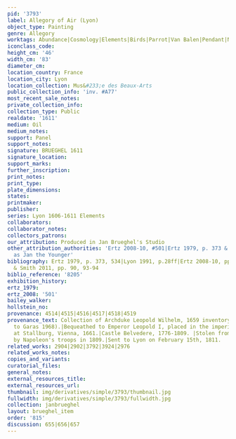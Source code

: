 ```yaml
---
pid: '3793'
label: Allegory of Air (Lyon)
object_type: Painting
genre: Allegory
worktags: Abundance|Cosmology|Elements|Birds|Parrot|Van Balen|Pendant|Nude|Putti
iconclass_code:
height_cm: '46'
width_cm: '83'
diameter_cm:
location_country: France
location_city: Lyon
location_collection: Mus&#233;e des Beaux-Arts
public_collection_info: 'inv. #A77'
most_recent_sale_notes:
private_collection_info:
collection_type: Public
realdate: '1611'
medium: Oil
medium_notes:
support: Panel
support_notes:
signature: BRUEGHEL 1611
signature_location:
support_marks:
further_inscription:
print_notes:
print_type:
plate_dimensions:
states:
printmaker:
publisher:
series: Lyon 1606-1611 Elements
collaborators:
collaborator_notes:
collectors_patrons:
our_attribution: Produced in Jan Brueghel's Studio
other_attribution_authorities: 'Ertz 2008-10, #501|Ertz 1979, p. 373 & footnote 579
  as Jan the Younger'
bibliography: Ertz 1979, p. 373, 534|Lyon 1991, p.28ff|Ertz 2008-10, pp. 1038-1040|Rikken
  & Smith 2011, pp. 90, 93-94
biblio_reference: '8205'
exhibition_history:
ertz_1979:
ertz_2008: '501'
bailey_walker:
hollstein_no:
provenance: 4514|4515|4516|4517|4518|4519
provenance_text: Collection of Archduke Leopold Wilhelm, 1659 inventory (according
  to Garas 1968).|Bequeathed to Emperor Leopold I, placed in the imperial collection
  at Stallburg, Vienna, 1661.|Castle Belvedere, 1776-1809. |Stolen from Castle Belvedere
  by Napoleon's troops in 1809.|Sent to Lyon on February 15th, 1811.
related_works: 2904|2902|3792|3924|2976
related_works_notes:
copies_and_variants:
curatorial_files:
general_notes:
external_resources_title:
external_resources_url:
thumbnail: img/derivatives/simple/3793/thumbnail.jpg
fullwidth: img/derivatives/simple/3793/fullwidth.jpg
collection: janbrueghel
layout: brueghel_item
order: '815'
discussion: 655|656|657
---
```

